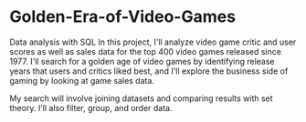 # Golden-Era-of-Video-Games
Data analysis with SQL
In this project, I'll analyze video game critic and user scores as well as sales data for the top 400 video games released since 1977. I'll search for a golden age of video games by identifying release years that users and critics liked best, and I'll explore the business side of gaming by looking at game sales data.

My search will involve joining datasets and comparing results with set theory. I'll also filter, group, and order data. 
